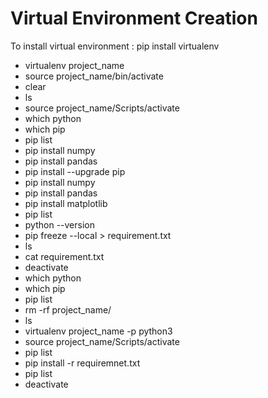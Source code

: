 # Virtual Environment Creation

To install virtual environment : pip install virtualenv

- virtualenv project_name
- source project_name/bin/activate
- clear
- ls
- source project_name/Scripts/activate
- which python
- which pip
- pip list
- pip install numpy
- pip install pandas
- pip install --upgrade pip
- pip install numpy
- pip install pandas
- pip install matplotlib
- pip list
- python --version
- pip freeze --local > requirement.txt
- ls
- cat requirement.txt
- deactivate
- which python
- which pip
- pip list
- rm -rf project_name/
- ls
- virtualenv project_name -p python3
- source project_name/Scripts/activate
- pip list
- pip install -r requiremnet.txt
- pip list
- deactivate
